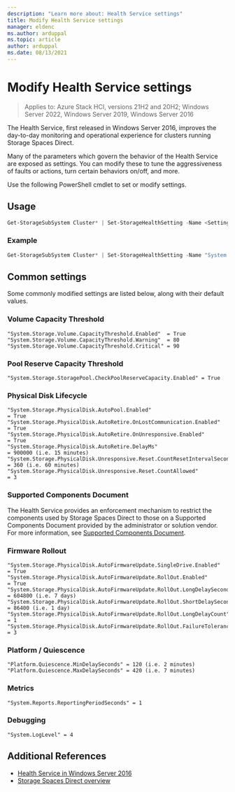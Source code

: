 ```yaml
---
description: "Learn more about: Health Service settings"
title: Modify Health Service settings
manager: eldenc
ms.author: arduppal
ms.topic: article
author: arduppal
ms.date: 08/13/2021
---
```

# Modify Health Service settings

> Applies to: Azure Stack HCI, versions 21H2 and 20H2; Windows Server 2022, Windows Server 2019, Windows Server 2016

The Health Service, first released in Windows Server 2016, improves the day-to-day monitoring and operational experience for clusters running Storage Spaces Direct.

Many of the parameters which govern the behavior of the Health Service are exposed as settings. You can modify these to tune the aggressiveness of faults or actions, turn certain behaviors on/off, and more.

Use the following PowerShell cmdlet to set or modify settings.

## Usage

```PowerShell
Get-StorageSubSystem Cluster* | Set-StorageHealthSetting -Name <SettingName> -Value <Value>
```

### Example

```PowerShell
Get-StorageSubSystem Cluster* | Set-StorageHealthSetting -Name "System.Storage.Volume.CapacityThreshold.Warning" -Value 70
```

## Common settings

Some commonly modified settings are listed below, along with their default values.

### Volume Capacity Threshold

```
"System.Storage.Volume.CapacityThreshold.Enabled"  = True
"System.Storage.Volume.CapacityThreshold.Warning"  = 80
"System.Storage.Volume.CapacityThreshold.Critical" = 90
```

### Pool Reserve Capacity Threshold

```
"System.Storage.StoragePool.CheckPoolReserveCapacity.Enabled" = True
```

### Physical Disk Lifecycle

```
"System.Storage.PhysicalDisk.AutoPool.Enabled"                             = True
"System.Storage.PhysicalDisk.AutoRetire.OnLostCommunication.Enabled"       = True
"System.Storage.PhysicalDisk.AutoRetire.OnUnresponsive.Enabled"            = True
"System.Storage.PhysicalDisk.AutoRetire.DelayMs"                           = 900000 (i.e. 15 minutes)
"System.Storage.PhysicalDisk.Unresponsive.Reset.CountResetIntervalSeconds" = 360 (i.e. 60 minutes)
"System.Storage.PhysicalDisk.Unresponsive.Reset.CountAllowed"              = 3
```

### Supported Components Document

The Health Service provides an enforcement mechanism to restrict the components used by Storage Spaces Direct to those on a Supported Components Document provided by the administrator or solution vendor. For more information, see [Supported Components Document](health-service-overview.md#supported-components-document).

### Firmware Rollout

```
"System.Storage.PhysicalDisk.AutoFirmwareUpdate.SingleDrive.Enabled"       = True
"System.Storage.PhysicalDisk.AutoFirmwareUpdate.RollOut.Enabled"           = True
"System.Storage.PhysicalDisk.AutoFirmwareUpdate.RollOut.LongDelaySeconds"  = 604800 (i.e. 7 days)
"System.Storage.PhysicalDisk.AutoFirmwareUpdate.RollOut.ShortDelaySeconds" = 86400 (i.e. 1 day)
"System.Storage.PhysicalDisk.AutoFirmwareUpdate.RollOut.LongDelayCount"    = 1
"System.Storage.PhysicalDisk.AutoFirmwareUpdate.RollOut.FailureTolerance"  = 3
```

### Platform / Quiescence

```
"Platform.Quiescence.MinDelaySeconds" = 120 (i.e. 2 minutes)
"Platform.Quiescence.MaxDelaySeconds" = 420 (i.e. 7 minutes)
```

### Metrics

```
"System.Reports.ReportingPeriodSeconds" = 1
```

### Debugging

```
"System.LogLevel" = 4
```

## Additional References

- [Health Service in Windows Server 2016](health-service-overview.md)
- [Storage Spaces Direct overview](/windows-server/storage/storage-spaces/storage-spaces-direct-overview)
